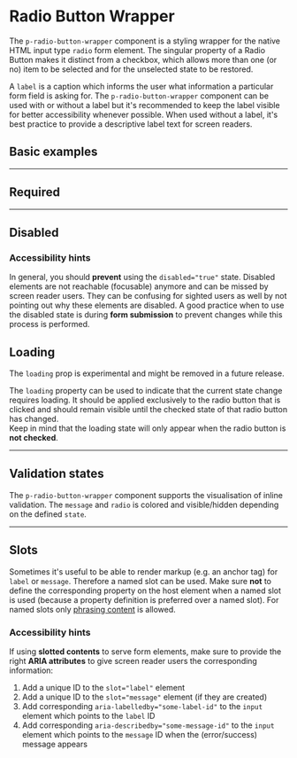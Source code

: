 # Radio Button Wrapper

The `p-radio-button-wrapper` component is a styling wrapper for the native HTML input type `radio` form element. The
singular property of a Radio Button makes it distinct from a checkbox, which allows more than one (or no) item to be
selected and for the unselected state to be restored.

A `label` is a caption which informs the user what information a particular form field is asking for. The
`p-radio-button-wrapper` component can be used with or without a label but it's recommended to keep the label visible
for better accessibility whenever possible. When used without a label, it's best practice to provide a descriptive label
text for screen readers.

<TableOfContents></TableOfContents>

## Basic examples

<Playground :markup="hideLabelMarkup" :config="config">
  <PlaygroundSelect v-model="hideLabel" :values="hideLabels" name="hideLabel"></PlaygroundSelect>
</Playground>

---

## Required

<Playground :markup="required" :config="config"></Playground>

---

## Disabled

<Playground :markup="disabled" :config="config"></Playground>

### <A11yIcon></A11yIcon> Accessibility hints

In general, you should **prevent** using the `disabled="true"` state. Disabled elements are not reachable (focusable)
anymore and can be missed by screen reader users. They can be confusing for sighted users as well by not pointing out
why these elements are disabled. A good practice when to use the disabled state is during **form submission** to prevent
changes while this process is performed.

## Loading

<Notification heading="Attention" state="warning">
  The <code>loading</code> prop is experimental and might be removed in a future release.
</Notification>

The `loading` property can be used to indicate that the current state change requires loading. It should be applied
exclusively to the radio button that is clicked and should remain visible until the checked state of that radio button
has changed.  
Keep in mind that the loading state will only appear when the radio button is **not checked**.

<Playground :markup="loading" :config="config"></Playground>

---

## Validation states

The `p-radio-button-wrapper` component supports the visualisation of inline validation. The `message` and `radio` is
colored and visible/hidden depending on the defined `state`.

<Playground :markup="stateMarkup" :config="config">
  <PlaygroundSelect v-model="state" :values="states" name="state"></PlaygroundSelect>
</Playground>

---

## Slots

Sometimes it's useful to be able to render markup (e.g. an anchor tag) for `label` or `message`. Therefore a named slot
can be used. Make sure **not** to define the corresponding property on the host element when a named slot is used
(because a property definition is preferred over a named slot). For named slots only
[phrasing content](https://developer.mozilla.org/en-US/docs/Web/Guide/HTML/Content_categories#Phrasing_content) is
allowed.

<Playground :markup="slots" :config="config"></Playground>

### <A11yIcon></A11yIcon> Accessibility hints

If using **slotted contents** to serve form elements, make sure to provide the right **ARIA attributes** to give screen
reader users the corresponding information:

1. Add a unique ID to the `slot="label"` element
1. Add a unique ID to the `slot="message"` element (if they are created)
1. Add corresponding `aria-labelledby="some-label-id"` to the `input` element which points to the `label` ID
1. Add corresponding `aria-describedby="some-message-id"` to the `input` element which points to the `message` ID when
   the (error/success) message appears

<script lang="ts">
import Vue from 'vue';
import Component from 'vue-class-component';
import { FORM_STATES } from '../../utils'; 

@Component
export default class Code extends Vue {
  config = { themeable: true, spacing: 'block' };

  hideLabel = false;
  hideLabels = [false, true, '{ base: true, l: false }'];
  get hideLabelMarkup() {
    return `<p-radio-button-wrapper label="Some label" hide-label="${this.hideLabel}">
  <input type="radio" name="some-name-1" />
</p-radio-button-wrapper>
<p-radio-button-wrapper label="Some label" hide-label="${this.hideLabel}">
  <input type="radio" name="some-name-1" />
</p-radio-button-wrapper>`;
  }
  
  required =
`<p-radio-button-wrapper label="Some label">
  <input type="radio" name="some-name-2" required />
</p-radio-button-wrapper>
<p-radio-button-wrapper label="Some label">
  <input type="radio" name="some-name-2" required checked />
</p-radio-button-wrapper>`;

  disabled =
`<p-radio-button-wrapper label="Some label">
  <input type="radio" name="some-name-3" disabled />
</p-radio-button-wrapper>
<p-radio-button-wrapper label="Some label">
  <input type="radio" name="some-name-3" disabled checked />
</p-radio-button-wrapper>`;

  loading = 
`<p-radio-button-wrapper label="Some label" loading="true">
  <input type="radio" name="some-name-4" />
</p-radio-button-wrapper>
<p-radio-button-wrapper label="Some label">
  <input type="radio" name="some-name-4" checked />
</p-radio-button-wrapper>`;

  state = 'error';
  states = FORM_STATES;
  get stateMarkup() {
    const attr = ` message="${this.state !== 'none' ? `Some ${this.state} validation message.` : ''}"`;
    return `<p-radio-button-wrapper label="Some label" state="${this.state}">
  <input type="radio" name="some-name-5" />
</p-radio-button-wrapper>
<p-radio-button-wrapper label="Some label" state="${this.state}"${attr}>
  <input type="radio" name="some-name-5" />
</p-radio-button-wrapper>`;
    }
    
  slots =
`<p-radio-button-wrapper state="error">
  <span slot="label" id="some-label-id-1">Some label with a <a href="https://designsystem.porsche.com">link</a>.</span>
  <input type="radio" name="some-name-6" aria-labelledby="some-label-id-1" />
</p-radio-button-wrapper>
<p-radio-button-wrapper state="error">
  <span slot="label" id="some-label-id-2">Some label with a <a href="https://designsystem.porsche.com">link</a>.</span>
  <input type="radio" name="some-name-6" aria-labelledby="some-label-id-2" aria-describedby="some-message-id" />
  <span slot="message" id="some-message-id">Some error message with a <a href="https://designsystem.porsche.com">link</a>.</span>
</p-radio-button-wrapper>`
}
</script>
